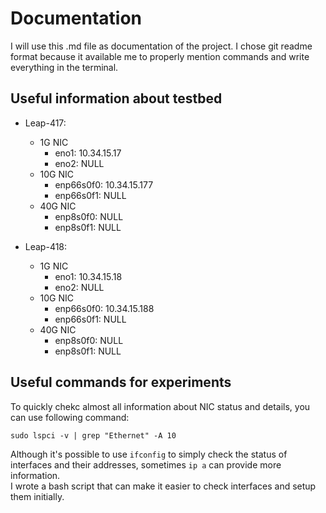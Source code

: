 # Documentation
I will use this .md file as documentation of the project. I chose git readme format because it available me to properly mention commands and write everything in the terminal.
## Useful information about testbed
* Leap-417: 
  * 1G NIC
    * eno1: 10.34.15.17
    * eno2: NULL
  * 10G NIC
    * enp66s0f0: 10.34.15.177
    * enp66s0f1: NULL
  * 40G NIC
    * enp8s0f0: NULL
    * enp8s0f1: NULL

* Leap-418:
  * 1G NIC
    * eno1: 10.34.15.18
    * eno2: NULL
  * 10G NIC
    * enp66s0f0: 10.34.15.188
    * enp66s0f1: NULL
  * 40G NIC
    * enp8s0f0: NULL
    * enp8s0f1: NULL
## Useful commands for experiments
To quickly chekc almost all information about NIC status and details, you can use following command:
```
sudo lspci -v | grep "Ethernet" -A 10
```
Although it's possible to use `` ifconfig `` to simply check the status of interfaces and their addresses, sometimes ``ip a`` can provide more information.\
I wrote a bash script that can make it easier to check interfaces and setup them initially.

